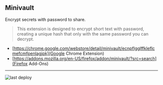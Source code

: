 ## Minivault

Encrypt secrets with password to share.

> This extension is designed to encrypt short text with password, creating a unique hash that only with the same password you can decrypt.

* [https://chrome.google.com/webstore/detail/minivault/ecnpflgglffkleflcmefcmfpenlagjpk](Google Chrome Extension)
* [https://addons.mozilla.org/en-US/firefox/addon/minivault/?src=search](Firefox Add-Ons)

----
![last deploy](https://github.com/hankpillow/minivault/workflows/Deploy%20to%20s3/badge.svg)

